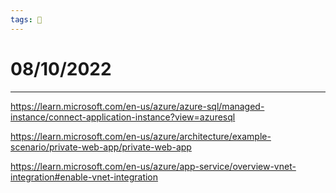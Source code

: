 ```yaml
---
tags: 📆
---
```


# 08/10/2022
---

https://learn.microsoft.com/en-us/azure/azure-sql/managed-instance/connect-application-instance?view=azuresql

https://learn.microsoft.com/en-us/azure/architecture/example-scenario/private-web-app/private-web-app

https://learn.microsoft.com/en-us/azure/app-service/overview-vnet-integration#enable-vnet-integration